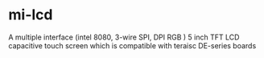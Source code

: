# mi-lcd
A multiple interface (intel 8080, 3-wire SPI, DPI RGB )  5 inch TFT LCD capacitive touch screen which is compatible with teraisc DE-series boards 
